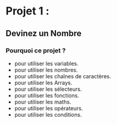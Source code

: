 # Projet 1 :

## Devinez un Nombre

### Pourquoi ce projet ?

- pour utiliser les variables.
- pour utiliser les nombres.
- pour utiliser les chaînes de caractères.
- pour utiliser les Arrays.
- pour utiliser les sélecteurs.
- pour utiliser les fonctions.
- pour utiliser les maths.
- pour utiliser les opérateurs.
- pour utiliser les conditions.
